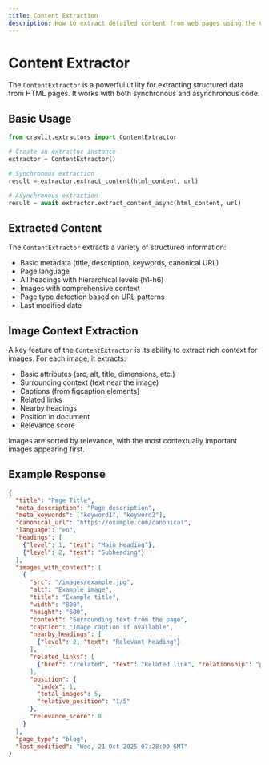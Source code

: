 ```yaml
---
title: Content Extraction
description: How to extract detailed content from web pages using the ContentExtractor
---
```


# Content Extractor

The `ContentExtractor` is a powerful utility for extracting structured data from HTML pages. It works with both synchronous and asynchronous code.

## Basic Usage

```python
from crawlit.extractors import ContentExtractor

# Create an extractor instance
extractor = ContentExtractor()

# Synchronous extraction
result = extractor.extract_content(html_content, url)

# Asynchronous extraction
result = await extractor.extract_content_async(html_content, url)
```

## Extracted Content

The `ContentExtractor` extracts a variety of structured information:

- Basic metadata (title, description, keywords, canonical URL)
- Page language
- All headings with hierarchical levels (h1-h6)
- Images with comprehensive context
- Page type detection based on URL patterns
- Last modified date

## Image Context Extraction

A key feature of the `ContentExtractor` is its ability to extract rich context for images. For each image, it extracts:

- Basic attributes (src, alt, title, dimensions, etc.)
- Surrounding context (text near the image)
- Captions (from figcaption elements)
- Related links
- Nearby headings
- Position in document
- Relevance score

Images are sorted by relevance, with the most contextually important images appearing first.

## Example Response

```json
{
  "title": "Page Title",
  "meta_description": "Page description",
  "meta_keywords": ["keyword1", "keyword2"],
  "canonical_url": "https://example.com/canonical",
  "language": "en",
  "headings": [
    {"level": 1, "text": "Main Heading"},
    {"level": 2, "text": "Subheading"}
  ],
  "images_with_context": [
    {
      "src": "/images/example.jpg",
      "alt": "Example image",
      "title": "Example title",
      "width": "800",
      "height": "600",
      "context": "Surrounding text from the page",
      "caption": "Image caption if available",
      "nearby_headings": [
        {"level": 2, "text": "Relevant heading"}
      ],
      "related_links": [
        {"href": "/related", "text": "Related link", "relationship": "parent"}
      ],
      "position": {
        "index": 1,
        "total_images": 5,
        "relative_position": "1/5"
      },
      "relevance_score": 8
    }
  ],
  "page_type": "blog",
  "last_modified": "Wed, 21 Oct 2025 07:28:00 GMT"
}
```
